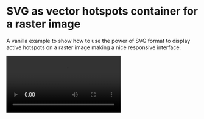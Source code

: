 # SVG as vector hotspots container for a raster image

A vanilla example to show how to use the power of SVG format to display active hotspots on a raster image making a nice responsive interface.

![Demo](demo.mp4)